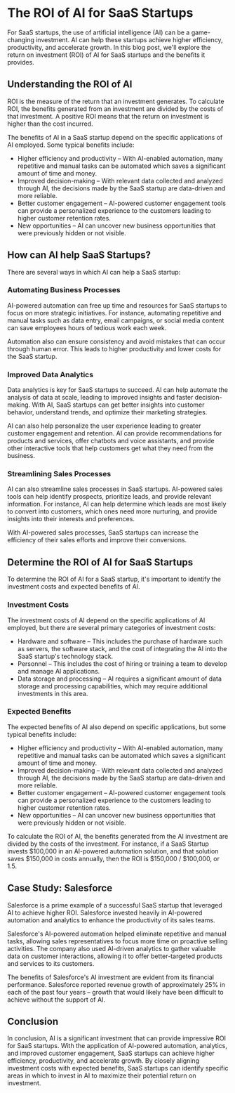 # The ROI of AI for SaaS Startups

For SaaS startups, the use of artificial intelligence (AI) can be a game-changing investment. AI can help these startups achieve higher efficiency, productivity, and accelerate growth. In this blog post, we'll explore the return on investment (ROI) of AI for SaaS startups and the benefits it provides.

## Understanding the ROI of AI

ROI is the measure of the return that an investment generates. To calculate ROI, the benefits generated from an investment are divided by the costs of that investment. A positive ROI means that the return on investment is higher than the cost incurred.

The benefits of AI in a SaaS startup depend on the specific applications of AI employed. Some typical benefits include:

- Higher efficiency and productivity – With AI-enabled automation, many repetitive and manual tasks can be automated which saves a significant amount of time and money.
- Improved decision-making – With relevant data collected and analyzed through AI, the decisions made by the SaaS startup are data-driven and more reliable.
- Better customer engagement – AI-powered customer engagement tools can provide a personalized experience to the customers leading to higher customer retention rates.
- New opportunities – AI can uncover new business opportunities that were previously hidden or not visible.

## How can AI help SaaS Startups?

There are several ways in which AI can help a SaaS startup:

### Automating Business Processes

AI-powered automation can free up time and resources for SaaS startups to focus on more strategic initiatives. For instance, automating repetitive and manual tasks such as data entry, email campaigns, or social media content can save employees hours of tedious work each week.

Automation also can ensure consistency and avoid mistakes that can occur through human error. This leads to higher productivity and lower costs for the SaaS startup.

### Improved Data Analytics

Data analytics is key for SaaS startups to succeed. AI can help automate the analysis of data at scale, leading to improved insights and faster decision-making. With AI, SaaS startups can get better insights into customer behavior, understand trends, and optimize their marketing strategies.

AI can also help personalize the user experience leading to greater customer engagement and retention. AI can provide recommendations for products and services, offer chatbots and voice assistants, and provide other interactive tools that help customers get what they need from the business.

### Streamlining Sales Processes

AI can also streamline sales processes in SaaS startups. AI-powered sales tools can help identify prospects, prioritize leads, and provide relevant information. For instance, AI can help determine which leads are most likely to convert into customers, which ones need more nurturing, and provide insights into their interests and preferences.

With AI-powered sales processes, SaaS startups can increase the efficiency of their sales efforts and improve their conversions.

## Determine the ROI of AI for SaaS Startups

To determine the ROI of AI for a SaaS startup, it's important to identify the investment costs and expected benefits of AI.

### Investment Costs

The investment costs of AI depend on the specific applications of AI employed, but there are several primary categories of investment costs:

- Hardware and software – This includes the purchase of hardware such as servers, the software stack, and the cost of integrating the AI into the SaaS startup's technology stack.
- Personnel – This includes the cost of hiring or training a team to develop and manage AI applications.
- Data storage and processing – AI requires a significant amount of data storage and processing capabilities, which may require additional investments in this area.

### Expected Benefits

The expected benefits of AI also depend on specific applications, but some typical benefits include:

- Higher efficiency and productivity – With AI-enabled automation, many repetitive and manual tasks can be automated which saves a significant amount of time and money.
- Improved decision-making – With relevant data collected and analyzed through AI, the decisions made by the SaaS startup are data-driven and more reliable.
- Better customer engagement – AI-powered customer engagement tools can provide a personalized experience to the customers leading to higher customer retention rates.
- New opportunities – AI can uncover new business opportunities that were previously hidden or not visible.

To calculate the ROI of AI, the benefits generated from the AI investment are divided by the costs of the investment. For instance, if a SaaS Startup invests $100,000 in an AI-powered automation solution, and that solution saves $150,000 in costs annually, then the ROI is $150,000 / $100,000, or 1.5.

## Case Study: Salesforce

Salesforce is a prime example of a successful SaaS startup that leveraged AI to achieve higher ROI. Salesforce invested heavily in AI-powered automation and analytics to enhance the productivity of its sales teams.

Salesforce's AI-powered automation helped eliminate repetitive and manual tasks, allowing sales representatives to focus more time on proactive selling activities. The company also used AI-driven analytics to gather valuable data on customer interactions, allowing it to offer better-targeted products and services to its customers.

The benefits of Salesforce's AI investment are evident from its financial performance. Salesforce reported revenue growth of approximately 25% in each of the past four years – growth that would likely have been difficult to achieve without the support of AI.

## Conclusion

In conclusion, AI is a significant investment that can provide impressive ROI for SaaS startups. With the application of AI-powered automation, analytics, and improved customer engagement, SaaS startups can achieve higher efficiency, productivity, and accelerate growth. By closely aligning investment costs with expected benefits, SaaS startups can identify specific areas in which to invest in AI to maximize their potential return on investment.
